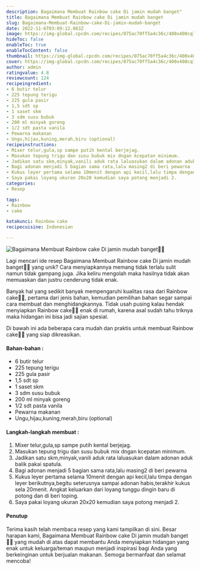 ```yaml
---
description: Bagaimana Membuat Rainbow cake Di jamin mudah banget"
title: Bagaimana Membuat Rainbow cake Di jamin mudah banget
slug: Bagaimana-Membuat-Rainbow-cake-Di-jamin-mudah-banget
date: 2022-11-6T03:09:12.063Z
image: https://img-global.cpcdn.com/recipes/075ac70ff5a4c36c/400x400cq70/photo.jpg
hideToc: false
enableToc: true
enableTocContent: false
thumbnail: https://img-global.cpcdn.com/recipes/075ac70ff5a4c36c/400x400cq70/photo.jpg
cover: https://img-global.cpcdn.com/recipes/075ac70ff5a4c36c/400x400cq70/photo.jpg
author: admin
ratingvalue: 4.8
reviewcount: 124
recipeingredient:
- 6 butir telur
- 225 tepung terigu
- 225 gula pasir
- 1,5 sdt sp
- 1 saset skm
- 3 sdm susu bubuk
- 200 ml minyak goreng
- 1/2 sdt pasta vanila
- Pewarna makanan
- Ungu,hijau,kuning,merah,biru (optional)
recipeinstructions:
- Mixer telur,gula,sp sampe putih kental berjejag.
- Masukan tepung trigu dan susu bubuk mix dngan kcepatan minimum.
- Jadikan satu skm,minyak,vanili aduk rata laluasukan dalam adonan aduk balik pakai spatula.
- Bagi adonan menjadi 5 bagian sama rata,lalu masing2 di beri pewarna
- Kukus leyer pertama selama 10menit dengan api kecil,lalu timpa dengan leyer berikutnya,begitu seterusnya sampai adonan habis,terakhir kukus sela 20menit. Angkat keluarkan dari loyang tunggu dingin baru di potong dan di beri toping.
- Saya pakai loyang ukuran 20x20 kemudian saya potong menjadi 2.
categories:
- Resep

tags:
- Rainbow
- cake

katakunci: Rainbow cake
recipecuisine: Indonesian

---
```


![Bagaimana Membuat Rainbow cake Di jamin mudah banget👩‍🍳](https://img-global.cpcdn.com/recipes/075ac70ff5a4c36c/400x400cq70/photo.jpg)

Lagi mencari ide resep Bagaimana Membuat Rainbow cake Di jamin mudah banget👩‍🍳 yang unik? Cara menyiapkannya memang tidak terlalu sulit namun tidak gampang juga. Jika keliru mengolah maka hasilnya tidak akan memuaskan dan justru cenderung tidak enak.

Banyak hal yang sedikit banyak mempengaruhi kualitas rasa dari Rainbow cake👩‍🍳, pertama dari jenis bahan, kemudian pemilihan bahan segar sampai cara membuat dan menghidangkannya. Tidak usah pusing kalau hendak menyiapkan Rainbow cake👩‍🍳 enak di rumah, karena asal sudah tahu triknya maka hidangan ini bisa jadi sajian spesial.

Di bawah ini ada beberapa cara mudah dan praktis untuk membuat Rainbow cake👩‍🍳 yang siap dikreasikan.

<!--inarticleads1-->

#### Bahan-bahan :

- 6 butir telur
- 225 tepung terigu
- 225 gula pasir
- 1,5 sdt sp
- 1 saset skm
- 3 sdm susu bubuk
- 200 ml minyak goreng
- 1/2 sdt pasta vanila
- Pewarna makanan
- Ungu,hijau,kuning,merah,biru (optional)

<!--inarticleads2-->

#### Langkah-langkah membuat :

1. Mixer telur,gula,sp sampe putih kental berjejag.
1. Masukan tepung trigu dan susu bubuk mix dngan kcepatan minimum.
1. Jadikan satu skm,minyak,vanili aduk rata laluasukan dalam adonan aduk balik pakai spatula.
1. Bagi adonan menjadi 5 bagian sama rata,lalu masing2 di beri pewarna
1. Kukus leyer pertama selama 10menit dengan api kecil,lalu timpa dengan leyer berikutnya,begitu seterusnya sampai adonan habis,terakhir kukus sela 20menit. Angkat keluarkan dari loyang tunggu dingin baru di potong dan di beri toping.
1. Saya pakai loyang ukuran 20x20 kemudian saya potong menjadi 2.

#### Penutup

Terima kasih telah membaca resep yang kami tampilkan di sini. Besar harapan kami, Bagaimana Membuat Rainbow cake Di jamin mudah banget👩‍🍳 yang mudah di atas dapat membantu Anda menyiapkan hidangan yang enak untuk keluarga/teman maupun menjadi inspirasi bagi Anda yang berkeinginan untuk berjualan makanan. Semoga bermanfaat dan selamat mencoba!
